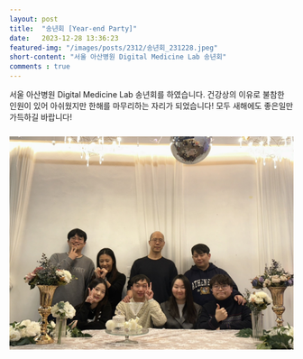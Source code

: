 ```yaml
---
layout: post 
title:  "송년회 [Year-end Party]"
date:   2023-12-28 13:36:23
featured-img: "/images/posts/2312/송년회_231228.jpeg"
short-content: "서울 아산병원 Digital Medicine Lab 송년회"
comments : true
---
```



서울 아산병원 Digital Medicine Lab 송년회를 하였습니다.
건강상의 이유로 불참한 인원이 있어 아쉬웠지만 한해를 마무리하는 자리가 되었습니다!
모두 새해에도 좋은일만 가득하길 바랍니다!


<span class="image featured"><img src="/images/posts/2312/송년회_231228.jpeg" alt="" style='height: 400px; object-fit: contain;'></span>
